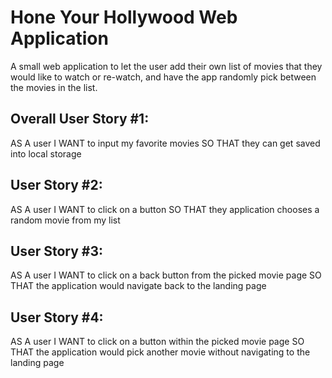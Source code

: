 # Hone Your Hollywood Web Application
A small web application to let the user add their own list of movies that they would like to watch or re-watch, and have the app randomly pick between the movies in the list.

## Overall User Story #1:
AS A user
I WANT to input my favorite movies
SO THAT they can get saved into local storage

## User Story #2:
AS A user
I WANT to click on a button
SO THAT they application chooses a random movie from my list

## User Story #3:
AS A user
I WANT to click on a back button from the picked movie page
SO THAT the application would navigate back to the landing page

## User Story #4:
AS A user
I WANT to click on a button within the picked movie page
SO THAT the application would pick another movie without navigating to the landing page